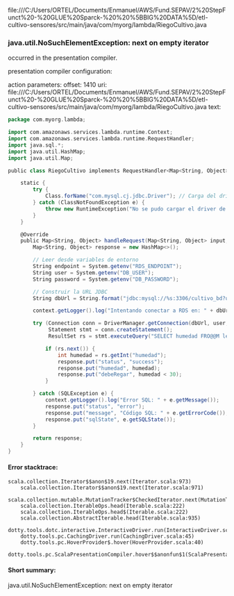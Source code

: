 file:///C:/Users/ORTEL/Documents/Enmanuel/AWS/Fund.SEPAV/2%20StepFunct%20-%20GLUE%20Sparck-%20%20%5BBIG%20DATA%5D/etl-cultivo-sensores/src/main/java/com/myorg/lambda/RiegoCultivo.java
### java.util.NoSuchElementException: next on empty iterator

occurred in the presentation compiler.

presentation compiler configuration:


action parameters:
offset: 1410
uri: file:///C:/Users/ORTEL/Documents/Enmanuel/AWS/Fund.SEPAV/2%20StepFunct%20-%20GLUE%20Sparck-%20%20%5BBIG%20DATA%5D/etl-cultivo-sensores/src/main/java/com/myorg/lambda/RiegoCultivo.java
text:
```scala
package com.myorg.lambda;

import com.amazonaws.services.lambda.runtime.Context;
import com.amazonaws.services.lambda.runtime.RequestHandler;
import java.sql.*;
import java.util.HashMap;
import java.util.Map;

public class RiegoCultivo implements RequestHandler<Map<String, Object>, Map<String, Object>> {

    static {
        try {
            Class.forName("com.mysql.cj.jdbc.Driver"); // Carga del driver JDBC para MySQL 8
        } catch (ClassNotFoundException e) {
            throw new RuntimeException("No se pudo cargar el driver de MySQL", e);
        }
    }

    @Override
    public Map<String, Object> handleRequest(Map<String, Object> input, Context context) {
        Map<String, Object> response = new HashMap<>();

        // Leer desde variables de entorno
        String endpoint = System.getenv("RDS_ENDPOINT");
        String user = System.getenv("DB_USER");
        String password = System.getenv("DB_PASSWORD");

        // Construir la URL JDBC
        String dbUrl = String.format("jdbc:mysql://%s:3306/cultivo_bd?useSSL=false&allowPublicKeyRetrieval=true", endpoint);

        context.getLogger().log("Intentando conectar a RDS en: " + dbUrl);

        try (Connection conn = DriverManager.getConnection(dbUrl, user, password);
             Statement stmt = conn.createStatement();
             ResultSet rs = stmt.executeQuery("SELECT humedad FRO@@M lecturas_sensor ORDER BY fecha DESC LIMIT 1")) {

            if (rs.next()) {
                int humedad = rs.getInt("humedad");
                response.put("status", "success");
                response.put("humedad", humedad);
                response.put("debeRegar", humedad < 30);
            }

        } catch (SQLException e) {
            context.getLogger().log("Error SQL: " + e.getMessage());
            response.put("status", "error");
            response.put("message", "Código SQL: " + e.getErrorCode());
            response.put("sqlState", e.getSQLState());
        }

        return response;
    }
}

```



#### Error stacktrace:

```
scala.collection.Iterator$$anon$19.next(Iterator.scala:973)
	scala.collection.Iterator$$anon$19.next(Iterator.scala:971)
	scala.collection.mutable.MutationTracker$CheckedIterator.next(MutationTracker.scala:76)
	scala.collection.IterableOps.head(Iterable.scala:222)
	scala.collection.IterableOps.head$(Iterable.scala:222)
	scala.collection.AbstractIterable.head(Iterable.scala:935)
	dotty.tools.dotc.interactive.InteractiveDriver.run(InteractiveDriver.scala:164)
	dotty.tools.pc.CachingDriver.run(CachingDriver.scala:45)
	dotty.tools.pc.HoverProvider$.hover(HoverProvider.scala:40)
	dotty.tools.pc.ScalaPresentationCompiler.hover$$anonfun$1(ScalaPresentationCompiler.scala:389)
```
#### Short summary: 

java.util.NoSuchElementException: next on empty iterator